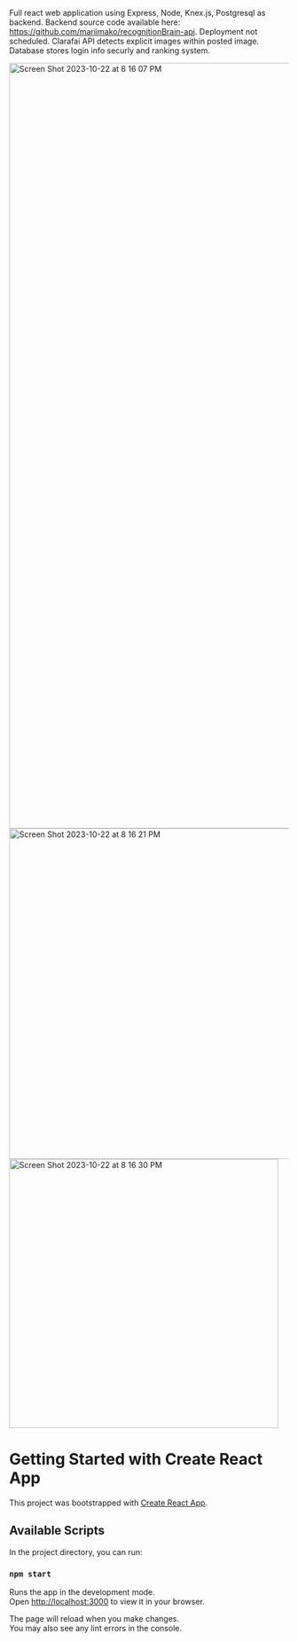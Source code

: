 Full react web application using Express, Node, Knex.js, Postgresql as backend. Backend source code available here: https://github.com/mariimako/recognitionBrain-api. 
Deployment not scheduled. Clarafai API detects explicit images within posted image. Database stores login info securly and ranking system.


<img width="1380" alt="Screen Shot 2023-10-22 at 8 16 07 PM" src="https://github.com/mariimako/recognitionBrain/assets/115851045/4292ae0c-3493-4b99-a34c-810fc114fec0">
<img width="596" alt="Screen Shot 2023-10-22 at 8 16 21 PM" src="https://github.com/mariimako/recognitionBrain/assets/115851045/7457a0a7-1f55-4c92-8644-5e966550c8ed">
<img width="485" alt="Screen Shot 2023-10-22 at 8 16 30 PM" src="https://github.com/mariimako/recognitionBrain/assets/115851045/cdcea244-057b-4998-ab86-343716bce8c7">

# Getting Started with Create React App

This project was bootstrapped with [Create React App](https://github.com/facebook/create-react-app).

## Available Scripts

In the project directory, you can run:

### `npm start`

Runs the app in the development mode.\
Open [http://localhost:3000](http://localhost:3000) to view it in your browser.

The page will reload when you make changes.\
You may also see any lint errors in the console.
